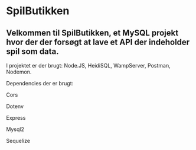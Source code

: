 # SpilButikken

## Velkommen til SpilButikken, et MySQL projekt hvor der der forsøgt at lave et API der indeholder spil som data.

I projektet er der brugt: 
Node.JS, HeidiSQL, WampServer, Postman, Nodemon.

Dependencies der er brugt:

Cors

Dotenv

Express

Mysql2

Sequelize



